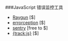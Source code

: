 ###JavaScript 错误监控工具

* [Raygun](https://raygun.io) [$]
* [errorception](https://errorception.com/) [$]
* [sentry](https://getsentry.com/welcome/) [free to $]
* [{track:js}](https://trackjs.com/) [$]